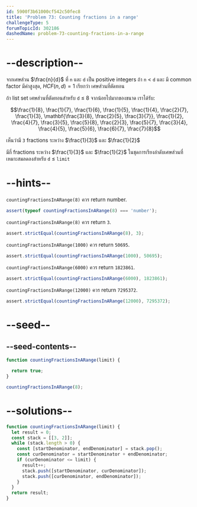 ```yaml
---
id: 5900f3b61000cf542c50fec8
title: 'Problem 73: Counting fractions in a range'
challengeType: 5
forumTopicId: 302186
dashedName: problem-73-counting-fractions-in-a-range
---
```


# --description--

จากเศษส่วน $\frac{n}{d}$ ที่ `n` และ `d` เป็น positive integers ถ้า `n` &lt; `d` และ มี common factor มีค่าสูงสุด, ${HCF}(n, d) = 1$ เรียกว่า เศษส่วนที่ตัดทอน

ถ้า list set เศษส่วนที่ตัดทอนสำหรับ `d` ≤ 8 จากน้อยไปมากของขนาด เราได้รับ:

$$\frac{1}{8}, \frac{1}{7}, \frac{1}{6}, \frac{1}{5}, \frac{1}{4}, \frac{2}{7}, \frac{1}{3}, \mathbf{\frac{3}{8}, \frac{2}{5}, \frac{3}{7}}, \frac{1}{2}, \frac{4}{7}, \frac{3}{5}, \frac{5}{8}, \frac{2}{3}, \frac{5}{7}, \frac{3}{4}, \frac{4}{5}, \frac{5}{6}, \frac{6}{7}, \frac{7}{8}$$

เห็นว่ามี `3` fractions ระหว่าง $\frac{1}{3}$ และ $\frac{1}{2}$

มีกี่ fractions ระหว่าง $\frac{1}{3}$ และ $\frac{1}{2}$ 
ในชุดการเรียงลำดับเศษส่วนที่เหมาะสมลดลงสำหรับ `d` ≤ `limit`

# --hints--

`countingFractionsInARange(8)` ควร return number.

```js
assert(typeof countingFractionsInARange(8) === 'number');
```

`countingFractionsInARange(8)` ควร return `3`.

```js
assert.strictEqual(countingFractionsInARange(8), 3);
```

`countingFractionsInARange(1000)` ควร return `50695`.

```js
assert.strictEqual(countingFractionsInARange(1000), 50695);
```

`countingFractionsInARange(6000)` ควร return `1823861`.

```js
assert.strictEqual(countingFractionsInARange(6000), 1823861);
```

`countingFractionsInARange(12000)` ควร return `7295372`.

```js
assert.strictEqual(countingFractionsInARange(12000), 7295372);
```

# --seed--

## --seed-contents--

```js
function countingFractionsInARange(limit) {

  return true;
}

countingFractionsInARange(8);
```

# --solutions--

```js
function countingFractionsInARange(limit) {
  let result = 0;
  const stack = [[3, 2]];
  while (stack.length > 0) {
    const [startDenominator, endDenominator] = stack.pop();
    const curDenominator = startDenominator + endDenominator;
    if (curDenominator <= limit) {
      result++;
      stack.push([startDenominator, curDenominator]);
      stack.push([curDenominator, endDenominator]);
    }
  }
  return result;
}
```
